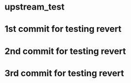# upstream_test

# 1st commit for testing revert 
# 2nd commit for testing revert 
# 3rd commit for testing revert 
